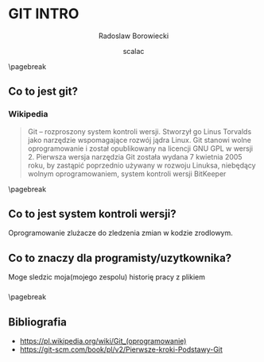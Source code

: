 # GIT INTRO

<p style="text-align: center;">Radoslaw Borowiecki</p>

<p style="text-align: center;">scalac</p>

\pagebreak
## Co to jest git?

### Wikipedia
> Git – rozproszony system kontroli wersji. Stworzył go Linus Torvalds jako narzędzie wspomagające rozwój jądra Linux. Git stanowi wolne oprogramowanie i został opublikowany na licencji GNU GPL w wersji 2.
> Pierwsza wersja narzędzia Git została wydana 7 kwietnia 2005 roku, by zastąpić poprzednio używany w rozwoju Linuksa, niebędący wolnym oprogramowaniem, system kontroli wersji BitKeeper 

\pagebreak
## Co to jest system kontroli wersji?

Oprogramowanie zlużacze do zledzenia zmian w kodzie zrodlowym.

## Co to znaczy dla programisty/uzytkownika?

Moge sledzic moja(mojego zespolu) historię pracy z plikiem

### 

\pagebreak
## Bibliografia

- https://pl.wikipedia.org/wiki/Git_(oprogramowanie)
- https://git-scm.com/book/pl/v2/Pierwsze-kroki-Podstawy-Git